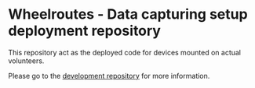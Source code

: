 # Wheelroutes - Data capturing setup deployment repository

This repository act as the deployed code for devices mounted on actual volunteers.

Please go to the [development repository](https://github.com/zackLearns/wheelroutes-rpi-development) for more information.